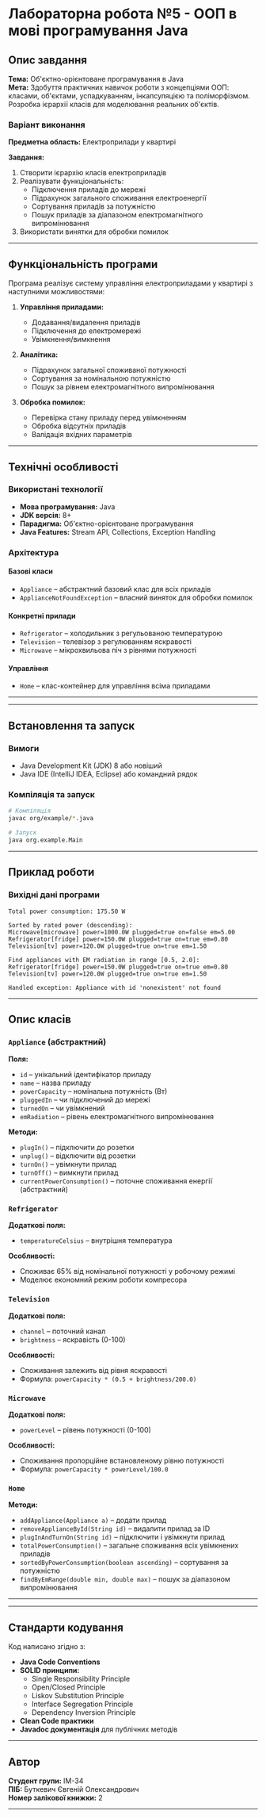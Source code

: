# Лабораторна робота №5 - ООП в мові програмування Java

## Опис завдання

**Тема:** Об'єктно-орієнтоване програмування в Java  
**Мета:** Здобуття практичних навичок роботи з концепціями ООП: класами, об'єктами, успадкуванням, інкапсуляцією та поліморфізмом. Розробка ієрархії класів для моделювання реальних об'єктів.

### Варіант виконання

**Предметна область:** Електроприлади у квартирі

**Завдання:**
1. Створити ієрархію класів електроприладів
2. Реалізувати функціональність:
   - Підключення приладів до мережі
   - Підрахунок загального споживання електроенергії
   - Сортування приладів за потужністю
   - Пошук приладів за діапазоном електромагнітного випромінювання
3. Використати винятки для обробки помилок

---

## Функціональність програми

Програма реалізує систему управління електроприладами у квартирі з наступними можливостями:

1. **Управління приладами:**
   - Додавання/видалення приладів
   - Підключення до електромережі
   - Увімкнення/вимкнення

2. **Аналітика:**
   - Підрахунок загальної споживаної потужності
   - Сортування за номінальною потужністю
   - Пошук за рівнем електромагнітного випромінювання

3. **Обробка помилок:**
   - Перевірка стану приладу перед увімкненням
   - Обробка відсутніх приладів
   - Валідація вхідних параметрів

---

## Технічні особливості

### Використані технології
- **Мова програмування:** Java
- **JDK версія:** 8+
- **Парадигма:** Об'єктно-орієнтоване програмування
- **Java Features:** Stream API, Collections, Exception Handling

### Архітектура

#### Базові класи
- `Appliance` – абстрактний базовий клас для всіх приладів
- `ApplianceNotFoundException` – власний виняток для обробки помилок

#### Конкретні прилади
- `Refrigerator` – холодильник з регульованою температурою
- `Television` – телевізор з регулюванням яскравості
- `Microwave` – мікрохвильова піч з рівнями потужності

#### Управління
- `Home` – клас-контейнер для управління всіма приладами

---






---

## Встановлення та запуск

### Вимоги
- Java Development Kit (JDK) 8 або новіший
- Java IDE (IntelliJ IDEA, Eclipse) або командний рядок

### Компіляція та запуск

```bash
# Компіляція
javac org/example/*.java

# Запуск
java org.example.Main
```

---

## Приклад роботи

### Вихідні дані програми

```
Total power consumption: 175.50 W

Sorted by rated power (descending):
Microwave[microwave] power=1000.0W plugged=true on=false em=5.00
Refrigerator[fridge] power=150.0W plugged=true on=true em=0.80
Television[tv] power=120.0W plugged=true on=true em=1.50

Find appliances with EM radiation in range [0.5, 2.0]:
Refrigerator[fridge] power=150.0W plugged=true on=true em=0.80
Television[tv] power=120.0W plugged=true on=true em=1.50

Handled exception: Appliance with id 'nonexistent' not found
```

---

## Опис класів

### `Appliance` (абстрактний)

**Поля:**
- `id` – унікальний ідентифікатор приладу
- `name` – назва приладу
- `powerCapacity` – номінальна потужність (Вт)
- `pluggedIn` – чи підключений до мережі
- `turnedOn` – чи увімкнений
- `emRadiation` – рівень електромагнітного випромінювання

**Методи:**
- `plugIn()` – підключити до розетки
- `unplug()` – відключити від розетки
- `turnOn()` – увімкнути прилад
- `turnOff()` – вимкнути прилад
- `currentPowerConsumption()` – поточне споживання енергії (абстрактний)

### `Refrigerator`

**Додаткові поля:**
- `temperatureCelsius` – внутрішня температура

**Особливості:**
- Споживає 65% від номінальної потужності у робочому режимі
- Моделює економний режим роботи компресора

### `Television`

**Додаткові поля:**
- `channel` – поточний канал
- `brightness` – яскравість (0-100)

**Особливості:**
- Споживання залежить від рівня яскравості
- Формула: `powerCapacity * (0.5 + brightness/200.0)`

### `Microwave`

**Додаткові поля:**
- `powerLevel` – рівень потужності (0-100)

**Особливості:**
- Споживання пропорційне встановленому рівню потужності
- Формула: `powerCapacity * powerLevel/100.0`

### `Home`

**Методи:**
- `addAppliance(Appliance a)` – додати прилад
- `removeApplianceById(String id)` – видалити прилад за ID
- `plugInAndTurnOn(String id)` – підключити і увімкнути прилад
- `totalPowerConsumption()` – загальне споживання всіх увімкнених приладів
- `sortedByPowerConsumption(boolean ascending)` – сортування за потужністю
- `findByEmRange(double min, double max)` – пошук за діапазоном випромінювання

---





---

## Стандарти кодування

Код написано згідно з:
- **Java Code Conventions**
- **SOLID принципи:**
  - Single Responsibility Principle
  - Open/Closed Principle
  - Liskov Substitution Principle
  - Interface Segregation Principle
  - Dependency Inversion Principle
- **Clean Code практики**
- **Javadoc документація** для публічних методів

---

## Автор

**Студент групи:** ІМ-34  
**ПІБ:** Буткевич Євгеній Олександрович  
**Номер залікової книжки:** 2

---
